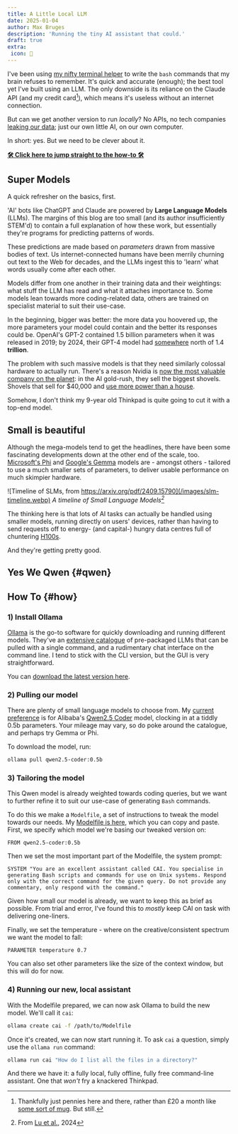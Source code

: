 ```yaml
---
title: A Little Local LLM
date: 2025-01-04
author: Max Bruges
description: 'Running the tiny AI assistant that could.'
draft: true
extra:
 icon: 🔬
---
```


I've been using [my nifty terminal helper](@/blog/howdoi.md) to write the `bash` commands that my brain refuses to remember. It's quick and accurate (enough); the best tool yet I've built using an LLM. The only downside is its reliance on the Claude API (and my credit card[^1]), which means it's useless without an internet connection.

But can we get another version to run *locally*? No APIs, no tech companies [leaking our data](https://www.law.com/legaltechnews/2024/03/20/legal-industry-players-missed-a-microsoft-ai-loophole-that-could-expose-confidential-data/); just our own little AI, on our own computer.

In short: yes. But we need to be clever about it.

[**🛠 Click here to jump straight to the how-to 🛠**](#how)

## Super Models

A quick refresher on the basics, first.

'AI' bots like ChatGPT and Claude are powered by **Large Language Models** (LLMs). The margins of this blog are too small (and its author insufficiently STEM'd) to contain a full explanation of how these work, but essentially they're programs for predicting patterns of words.

These predictions are made based on *parameters* drawn from massive bodies of text. Us internet-connected humans have been merrily churning out text to the Web for decades, and the LLMs ingest this to 'learn' what words usually come after each other.

Models differ from one another in their training data and their weightings: what stuff the LLM has read and what it attaches importance to. Some models lean towards more coding-related data, others are trained on specialist material to suit their use-case.

In the beginning, bigger was better: the more data you hoovered up, the more parameters your model could contain and the better its responses could be. OpenAI's GPT-2 contained 1.5 billion parameters when it was released in 2019; by 2024, their GPT-4 model had [somewhere](https://the-decoder.com/gpt-4-architecture-datasets-costs-and-more-leaked/) north of 1.4 **trillion**.

The problem with such massive models is that they need similarly colossal hardware to actually run. There's a reason Nvidia is [now the most valuable company on the planet](https://www.bloomberg.com/news/articles/2024-06-18/nvidia-becomes-world-s-largest-firm-as-ai-rally-steams-ahead?srnd=homepage-americas&sref=CIpmV6x8): in the AI gold-rush, they sell the biggest shovels. Shovels that sell for $40,000 and [use more power than a house](https://www.tomshardware.com/tech-industry/nvidias-h100-gpus-will-consume-more-power-than-some-countries-each-gpu-consumes-700w-of-power-35-million-are-expected-to-be-sold-in-the-coming-year).

Somehow, I don't think my 9-year old Thinkpad is quite going to cut it with a top-end model.

## Small is beautiful

Although the mega-models tend to get the headlines, there have been some fascinating developments down at the other end of the scale, too. [Microsoft's Phi](https://azure.microsoft.com/en-us/blog/introducing-phi-3-redefining-whats-possible-with-slms/) and [Google's Gemma](https://blog.google/technology/developers/gemma-open-models/) models are - amongst others - tailored to use a much smaller sets of parameters, to deliver usable performance on much skimpier hardware.

![Timeline of SLMs, from https://arxiv.org/pdf/2409.15790](/images/slm-timeline.webp)
*A timeline of Small Language Models[^2]*

The thinking here is that lots of AI tasks can actually be handled using smaller models, running directly on users' devices, rather than having to send requests off to energy- (and capital-) hungry data centres full of chuntering [H100s](https://en.wikipedia.org/wiki/Hopper_(microarchitecture)).

And they're getting pretty good.

## Yes We Qwen {#qwen}


## How To {#how}

### 1) Install Ollama

[Ollama](https://ollama.com/) is the go-to software for quickly downloading and running different models. They've an [extensive catalogue](https://ollama.com/search) of pre-packaged LLMs that can be pulled with a single command, and a rudimentary chat interface on the command line. I tend to stick with the CLI version, but the GUI is very straightforward.

You can [download the latest version here](https://ollama.com/download).

### 2) Pulling our model

There are plenty of small language models to choose from. My [current preference](#qwen) is for Alibaba's [Qwen2.5 Coder](https://ollama.com/library/qwen2.5-coder:0.5b) model, clocking in at a tiddly 0.5b parameters. Your mileage may vary, so do poke around the catalogue, and perhaps try Gemma or Phi.

To download the model, run:

```bash
ollama pull qwen2.5-coder:0.5b
```

### 3) Tailoring the model

This Qwen model is already weighted towards coding queries, but we want to further refine it to suit our use-case of generating `Bash` commands.

To do this we make a `Modelfile`, a set of instructions to tweak the model towards our needs. My [Modelfile is here](/files/Modelfile_cai), which you can copy and paste. First, we specify which model we're basing our tweaked version on:

```
FROM qwen2.5-coder:0.5b
```

Then we set the most important part of the Modelfile, the system prompt:

```
SYSTEM "You are an excellent assistant called CAI. You specialise in generating Bash scripts and commands for use on Unix systems. Respond only with the correct command for the given query. Do not provide any commentary, only respond with the command."
```

Given how small our model is already, we want to keep this as brief as possible. From trial and error, I've found this to _mostly_ keep CAI on task with delivering one-liners.

Finally, we set the temperature - where on the creative/consistent spectrum we want the model to fall:

```
PARAMETER temperature 0.7
```

You can also set other parameters like the size of the context window, but this will do for now.

### 4) Running our new, local assistant

With the Modelfile prepared, we can now ask Ollama to build the new model. We'll call it `cai`:

```bash
ollama create cai -f /path/to/Modelfile
```

Once it's created, we can now start running it. To ask `cai` a question, simply use the `ollama run` command:

```bash
ollama run cai "How do I list all the files in a directory?"
```

And there we have it: a fully local, fully offline, fully free command-line assistant. One that *won't* fry a knackered Thinkpad.


[^1]: Thankfully just pennies here and there, rather than £20 a month like [some sort of mug](https://www.anthropic.com/pricing). But still.
[^2]: From [Lu et al.](https://arxiv.org/pdf/2409.15790]), 2024
